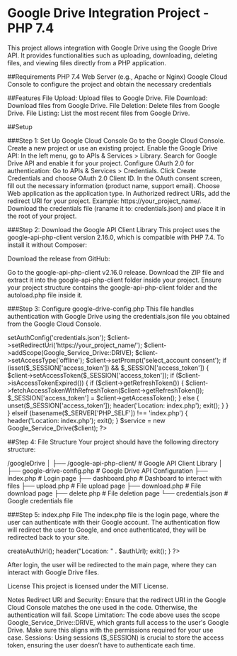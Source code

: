 # Google Drive Integration Project - PHP 7.4
This project allows integration with Google Drive using the Google Drive API. It provides functionalities such as uploading, downloading, deleting files, and viewing files directly from a PHP application.


##Requirements
PHP 7.4
Web Server (e.g., Apache or Nginx)
Google Cloud Console to configure the project and obtain the necessary credentials


##Features
File Upload: Upload files to Google Drive.
File Download: Download files from Google Drive.
File Deletion: Delete files from Google Drive.
File Listing: List the most recent files from Google Drive.


##Setup

###Step 1: Set Up Google Cloud Console
Go to the Google Cloud Console.
Create a new project or use an existing project.
Enable the Google Drive API:
In the left menu, go to APIs & Services > Library.
Search for Google Drive API and enable it for your project.
Configure OAuth 2.0 for authentication:
Go to APIs & Services > Credentials.
Click Create Credentials and choose OAuth 2.0 Client ID.
In the OAuth consent screen, fill out the necessary information (product name, support email).
Choose Web application as the application type.
In Authorized redirect URIs, add the redirect URI for your project. Example: https://your_project_name/.
Download the credentials file (raname it to: credentials.json) and place it in the root of your project.

###Step 2: Download the Google API Client Library
This project uses the google-api-php-client version 2.16.0, which is compatible with PHP 7.4. To install it without Composer:

Download the release from GitHub:

Go to the google-api-php-client v2.16.0 release.
Download the ZIP file and extract it into the google-api-php-client folder inside your project.
Ensure your project structure contains the google-api-php-client folder and the autoload.php file inside it.

###Step 3: Configure google-drive-config.php
This file handles authentication with Google Drive using the credentials.json file you obtained from the Google Cloud Console.

<?php
session_start();
require_once dirname(__FILE__) . '/google-api-php-client/vendor/autoload.php';

$client = new Google_Client();
$client->setAuthConfig('credentials.json');
$client->setRedirectUri('https://your_project_name/');
$client->addScope(Google_Service_Drive::DRIVE);
$client->setAccessType('offline');
$client->setPrompt('select_account consent');

if (isset($_SESSION['access_token']) && $_SESSION['access_token']) {
    $client->setAccessToken($_SESSION['access_token']);

    if ($client->isAccessTokenExpired()) {
        if ($client->getRefreshToken()) {
            $client->fetchAccessTokenWithRefreshToken($client->getRefreshToken());
            $_SESSION['access_token'] = $client->getAccessToken();
        } else {
            unset($_SESSION['access_token']);
            header('Location: index.php');
            exit();
        }
    }
} elseif (basename($_SERVER['PHP_SELF']) !== 'index.php') {
    header('Location: index.php');
    exit();
}

$service = new Google_Service_Drive($client);
?>

##Step 4: File Structure
Your project should have the following directory structure:

/googleDrive
│
├── /google-api-php-client/          # Google API Client Library
│
├── google-drive-config.php         # Google Drive API Configuration
├── index.php                       # Login page
├── dashboard.php                   # Dashboard to interact with files
├── upload.php                      # File upload page
├── download.php                    # File download page
├── delete.php                      # File deletion page
└── credentials.json                # Google credentials file

###Step 5: index.php File
The index.php file is the login page, where the user can authenticate with their Google account. The authentication flow will redirect the user to Google, and once authenticated, they will be redirected back to your site.

<?php
// If the user's access is not authorized, redirect to the authentication
if (!isset($_SESSION['access_token']) || !$_SESSION['access_token']) {
    $authUrl = $client->createAuthUrl();
    header("Location: " . $authUrl);
    exit();
}
?>
After login, the user will be redirected to the main page, where they can interact with Google Drive files.


License
This project is licensed under the MIT License.


Notes
Redirect URI and Security: Ensure that the redirect URI in the Google Cloud Console matches the one used in the code. Otherwise, the authentication will fail.
Scope Limitation: The code above uses the scope Google_Service_Drive::DRIVE, which grants full access to the user's Google Drive. Make sure this aligns with the permissions required for your use case.
Sessions: Using sessions ($_SESSION) is crucial to store the access token, ensuring the user doesn’t have to authenticate each time.
